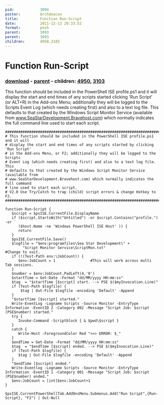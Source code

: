 ```yaml
---
pid:            3094
poster:         Archdeacon
title:          Function Run-Script
date:           2011-12-13 20:33:52
format:         posh
parent:         3093
parent:         3093
children:       4950,3103
---
```


# Function Run-Script

### [download](3094.ps1) - [parent](3093.md) - children: [4950](4950.md), [3103](3103.md)

This function should be included in the PowerShell ISE profile.ps1 and it will display the start and end times of any scripts started clicking 'Run Script' (or ALT+R) in the Add-ons Menu; additionally they will be logged to the Scripts Event Log (which needs creating first) and also to a text log file. This defaults to that created by the Windows Script Monitor Service (available from www.SeaStarDevelopment.Bravehost.com) which normally indicates the full command line used to start each script.

```posh
#################################################################################
# This function should be included in the PowerShell ISE profile.ps1 and it will 
# display the start and end times of any scripts started by clicking 'Run Script'
# in the Add-ons Menu, or F2; additionally they will be logged to the Scripts
# Event Log (which needs creating first) and also to a text log file. This 
# defaults to that created by the Windows Script Monitor Service (available from 
# www.SeaStarDevelopment.Bravehost.com) which normally indicates the full command
# line used to start each script.
# V2.0 Use Try/Catch to trap (child) script errors & change Hotkey to F2.
#################################################################################

function Run-Script {
   $script = $psISE.CurrentFile.DisplayName
   if ($script.StartsWith("Untitled") -or $script.Contains("profile.") -or `
      ($host.Name -ne 'Windows PowerShell ISE Host' )) {
      return
   }
   $psISE.CurrentFile.Save()
   $logfile = "$env:programfiles\Sea Star Development\" + 
        "Script Monitor Service\ScriptMon.txt"                   #Change to suit.        
   if (!(Test-Path env:\JobCount)) {
      $env:JobCount = 1                #This will work across multi Tab sessions.
   }
   $number = $env:JobCount.PadLeft(4,'0')
   $startTime = Get-Date -Format "dd/MM/yyyy HH:mm:ss"
   $tag  = "$startTime [$script] start. --> PSE $($myInvocation.Line)"
   if (Test-Path $logfile) {
       $tag | Out-File $logfile -encoding 'Default' -Append
   }
   "$startTime [$script] started." 
   Write-EventLog -Logname Scripts -Source Monitor -EntryType Information -EventID 2 -Category 002 -Message "Script Job: $script (PSE$number) started."
   try {
      Invoke-Command -Scriptblock { & $pwd\$script }
   }
   catch {
      Write-Host -ForegroundColor Red ">>> ERROR: $_"
   }
   $endTime = Get-Date -Format "dd/MM/yyyy HH:mm:ss"
   $tag  = "$endTime [$script] ended. --> PSE $($myInvocation.Line)"
   if (Test-Path $logfile) {
      $tag | Out-File $logfile -encoding 'Default' -Append
   }
   "$endTime [$script] ended."
   Write-Eventlog -Logname Scripts -Source Monitor -EntryType Information -EventID 1 -Category 001 -Message "Script Job: $script (PSE$number) ended."
   $env:JobCount = [int]$env:JobCount+1
}

$psISE.CurrentPowerShellTab.AddOnsMenu.Submenus.Add("Run Script",{Run-Script}, "F2") | Out-Null

```
